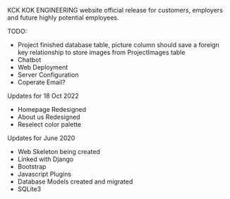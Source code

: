 KCK KOK ENGINEERING website official release for customers, employers and future highly potential employees.

TODO:
- Project finished database table, picture column should save a foreign key relationship to store images from ProjectImages table
- Chatbot
- Web Deployment
- Server Configuration
- Coperate Email?

Updates for 18 Oct 2022
- Homepage Redesigned
- About us Redesigned
- Reselect color palette

Updates for June 2020
- Web Skeleton being created
- Linked with Django
- Bootstrap
- Javascript Plugins
- Database Models created and migrated
- SQLite3
